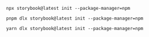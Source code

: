 ```shell renderer="common" language="js" packageManager="npx"
npx storybook@latest init --package-manager=npm
```

```shell renderer="common" language="js" packageManager="pnpm"
pnpm dlx storybook@latest init --package-manager=npm
```

```shell renderer="common" language="js" packageManager="yarn"
yarn dlx storybook@latest init --package-manager=npm
```

